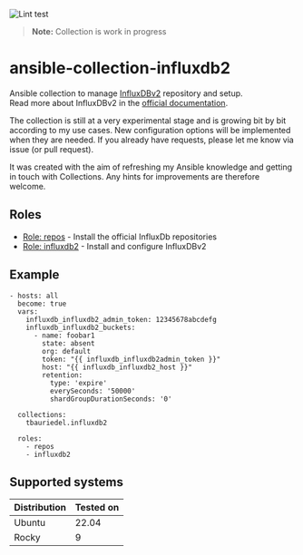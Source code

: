 ![Lint](https://github.com/tbauriedel/ansible-collection-influxdb2/actions/workflows/yamllint.yml/badge.svg)
test

> **Note:** Collection is work in progress

# ansible-collection-influxdb2

Ansible collection to manage [InfluxDBv2](https://www.influxdata.com/) repository and setup.  
Read more about InfluxDBv2 in the [official documentation](https://docs.influxdata.com/influxdb/v2/).

The collection is still at a very experimental stage and is growing bit by bit according to my use cases. New configuration options will be implemented when they are needed. If you already have requests, please let me know via issue (or pull request).

It was created with the aim of refreshing my Ansible knowledge and getting in touch with Collections. Any hints for improvements are therefore welcome.

## Roles

* [Role: repos](roles/repos/README.md) - Install the official InfluxDb repositories
* [Role: influxdb2](roles/influxdb2/README.md) - Install and configure InfluxDBv2

## Example

```
- hosts: all
  become: true
  vars:
    influxdb_influxdb2_admin_token: 12345678abcdefg
    influxdb_influxdb2_buckets:
      - name: foobar1
        state: absent
        org: default
        token: "{{ influxdb_influxdb2admin_token }}"
        host: "{{ influxdb_influxdb2_host }}"
        retention:
          type: 'expire'
          everySeconds: '50000'
          shardGroupDurationSeconds: '0'

  collections:
    tbauriedel.influxdb2

  roles:
    - repos
    - influxdb2
```

## Supported systems
| Distribution | Tested on    |
|--------------|--------------|
| Ubuntu       | 22.04        |
| Rocky        | 9            |
